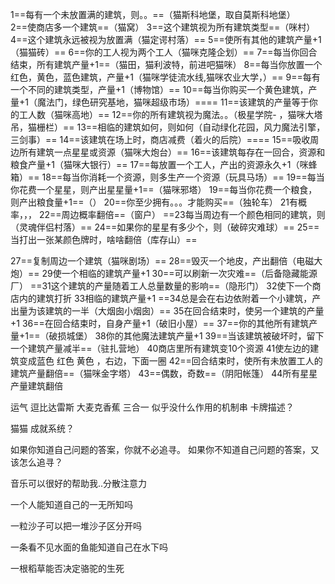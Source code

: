 1==每有一个未放置满的建筑，则。。==（猫斯科地堡，取自莫斯科地堡）   
2==使商店多一个建筑==（猫窝）
3==这个建筑视为所有建筑类型==（咪村）
4==这个建筑永远被视为放置满（猫定谔村落）==
5==使所有其他的建筑产量+1（猫猫砖）==
6==你的工人视为两个工人（猫咪克隆企划）==
7==每当你回合结束，所有建筑产量+1==（猫田，猫利波特，前进吧猫咪）
8==每当你放置一个红色，黄色，蓝色建筑，产量+1（猫咪学徒流水线,猫咪农业大学，）==
9==每有一个不同的建筑类型，产量+1（博物馆）==
10==每当你购买一个黄色建筑，产量+1（魔法门，绿色研究基地，猫咪超级市场）====
11==该建筑的产量等于你的工人数（猫咪高地）==
12==你的所有建筑视为魔法。。（极星学院-  ，猫咪大塔吊，猫栅栏）==
13==相临的建筑如何，则如何（自动绿化花园，风力魔法引擎，三剑事）==
14==该建筑在场上时，商店减费（着火的后院）====
15==吸收周边所有建筑一点星星或资源（猫咪大炮台）==
16==该建筑每存在一回合，资源和粮食产量+1（猫咪大银行）==
17==每放置一个工人，产出的资源永久+1（咪蜂箱）==
18==每当你消耗一个资源，则多生产一个资源（玩具马场）==
19==每当你花费一个星星，则产出星星量+1==（猫咪邪塔）
19==每当你花费一个粮食，则产出粮食量+1==（）
20==你至少拥有。。。才能购买==（独轮车）
21有概率，，，
22==周边概率翻倍==（窗户）
==23每当周边有一个颜色相同的建筑，则（灵魂伴侣村落）==
24==如果你的星星有多少个，则（破碎灾难球）==
25==当打出一张某颜色牌时，啥啥翻倍（库存山）==

27==复制周边一个建筑（猫咪剧场）==
28==毁灭一个地皮，产出翻倍（电磁大炮）==
29使一个相临的建筑产量+1
30==可以刷新一次灾难==（后备隐藏能源厂）
==31这个建筑的产量随着工人总量数量的影响==（隐形门）
32使下一个商店内的建筑打折
33相临的建筑产量+1
==34总是会在右边依附着一个小建筑，产出量为该建筑的一半（大烟囱小烟囱）==
35在回合结束时，使另一个建筑的产量+1
36==在回合结束时，自身产量+1（破旧小屋）==
37==你的其他所有建筑产量+1==（破损城堡）
38你的其他魔法建筑产量+1
39==当该建筑被破坏时，留下一个建筑产量减半==（驻扎营地）
40商店里所有建筑变10个资源
41使左边的建筑变成蓝色  红色  黄色  ，右边，下面一圈
42==回合结束时，使所有未放置工人的建筑产量翻倍==（猫咪金字塔）
43==偶数，奇数==（阴阳帐篷）
44所有星星产量建筑翻倍




运气
逗比达雷斯
大麦克香蕉   三合一   似乎没什么作用的机制串
卡牌描述？


猫猫
成就系统？


如果你知道自己问题的答案，你就不必追寻。
如果你不知道自己问题的答案，又该怎么追寻？


音乐可以很好的帮助我..分散注意力

一个人能知道自己的一无所知吗


一粒沙子可以把一堆沙子区分开吗

一条看不见水面的鱼能知道自己在水下吗

一根稻草能否决定骆驼的生死

